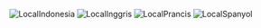 ![LocalIndonesia](https://user-images.githubusercontent.com/44064496/72578589-0899af80-3909-11ea-87a7-d65fbf118203.png)
![LocalInggris](https://user-images.githubusercontent.com/44064496/72578590-0899af80-3909-11ea-89fb-8696d1750819.png)
![LocalPrancis](https://user-images.githubusercontent.com/44064496/72578591-09324600-3909-11ea-8dfe-8cba2a2fedd8.png)
![LocalSpanyol](https://user-images.githubusercontent.com/44064496/72578592-09324600-3909-11ea-8078-dd10ff18bd08.png)
